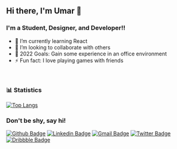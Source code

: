 ## Hi there, I'm Umar 👋

### I'm a Student, Designer, and Developer!!

- 🌱 I’m currently learning React
- 👯 I’m looking to collaborate with others
- 🥅 2022 Goals: Gain some experience in an office environment
- ⚡ Fun fact: I love playing games with friends

<br />

### 📊 Statistics

[![Top Langs](https://github-readme-stats.vercel.app/api/top-langs/?username=umaryusuf11&theme=tokyonight&count_private=true)](https://github.com/anuraghazra/github-readme-stats)

[website]: https://meetumar.dev
[twitter]: https://twitter.com/itzumar_y
[instagram]: https://instagram.com/_umarysf
[linkedin]: https://linkedin.com/in/umar-yusuf
[dribble]: https://dribbble.com/umaryusuf11

### Don't be shy, say hi!

[![Github Badge](https://img.shields.io/badge/-Github-000?style=flat-square&logo=Github&logoColor=white&link=https://github.com/fernandaaraujo)](https://github.com/umaryusuf11)
[![Linkedin Badge](https://img.shields.io/badge/-LinkedIn-blue?style=flat-square&logo=Linkedin&logoColor=white&link=https://www.linkedin.com/in/fernandaaraujof/)][linkedin]
[![Gmail Badge](https://img.shields.io/badge/-Gmail-c14438?style=flat-square&logo=Gmail&logoColor=white&link=mailto:nanda.arf@gmail.com)](mailto:umaryusuf11@gmail.com)
[![Twitter Badge](https://img.shields.io/badge/-Twitter-1DA1F2?style=flat-square&labelColor=1DA1F2&logo=twitter&logoColor=white&link=https://twitter.com/feerrrnaanda)][twitter]
[![Dribbble Badge](https://img.shields.io/badge/-Dribbble-EA4C89?style=flat-square&labelColor=EA4C89&logo=dribbble&logoColor=white&link=https://dribbble.com/faraujof)][dribble]
